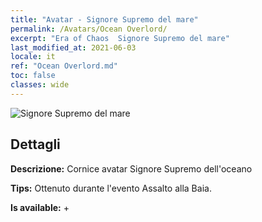 ```yaml
---
title: "Avatar - Signore Supremo del mare"
permalink: /Avatars/Ocean Overlord/
excerpt: "Era of Chaos  Signore Supremo del mare"
last_modified_at: 2021-06-03
locale: it
ref: "Ocean Overlord.md"
toc: false
classes: wide
---
```

 ![Signore Supremo del mare](/images/a/avatarFrame_202.png)

## Dettagli

 **Descrizione:** Cornice avatar Signore Supremo dell'oceano 

 **Tips:** Ottenuto durante l'evento Assalto alla Baia. 

 **Is available:**  + 

